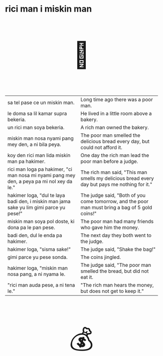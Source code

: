 # rici man i miskin man

<p style="font-size:6em;text-align:center;">🍞</p>

<table>
<tr><td>
sa tel pase ce un miskin man.
</td><td>
Long time ago there was a poor man.
</td></tr><tr><td>
le doma sa lil kamar supra bekeria.
</td><td>
He lived in a little room above a bakery.
</td></tr><tr><td>
un rici man soya bekeria.
</td><td>
A rich man owned the bakery.
</td></tr><tr><td>
miskin man nosa nyami pang mey den, a ni bila peya.
</td><td>
The poor man smelled the delicious bread every day, but could not afford it.
</td></tr><tr><td>
koy den rici man lida miskin man pa hakimer.
</td><td>
One day the rich man lead the poor man before a judge.
</td></tr><tr><td>
rici man loga pa hakimer, "ci man nosa mi nyami pang mey den, a peya pa mi nol xey da le."
</td><td>
The rich man said, "This man smells my delicious bread every day but pays me nothing for it."
</td></tr><tr><td>
hakimer loga, "dul te laya badi den, i miskin man jama sake yu lim gimi parce yu pese!"
</td><td>
The judge said, "Both of you come tomorrow, and the poor man must bring a bag of 5 gold coins!"
</td></tr><tr><td>
miskin man soya pol doste, ki dona pa le pan pese.
</td><td>
The poor man had many friends who gave him the money.
</td></tr><tr><td>
badi den, dul le enda pa hakimer.
</td><td>
The next day they both went to the judge.
</td></tr><tr><td>
hakimer loga, "sisma sake!"
</td><td>
The judge said, "Shake the bag!"
</td></tr><tr><td>
gimi parce yu pese sonda.
</td><td>
The coins jingled.
</td></tr><tr><td>
hakimer loga, "miskin man nosa pang, a ni nyama le.
</td><td>
The judge said, "The poor man smelled the bread, but did not eat it.
</td></tr><tr><td>
"rici man auda pese, a ni tena le."
</td><td>
"The rich man hears the money, but does not get to keep it."
</td></tr>
</table>

<p style="font-size:6em;text-align:center;">💰</p>

